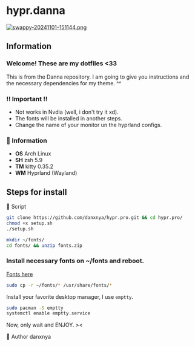 # hypr.danna
[![swappy-20241101-151144.png](https://i.postimg.cc/MGw6906G/swappy-20241101-151144.png)](https://postimg.cc/JsTCnkBw)
## Information

### Welcome! These are my dotfiles <33
This is from the Danna repository. I am going to give you instructions and the necessary dependencies for my theme. ^^

### ‼️ Important !!
- Not works in Nvdia (well, i don't try it xd).
- The fonts will be installed in another steps.
- Change the name of your monitor un the hyprland configs.

### 🍧 Information

-  **OS** Arch Linux
-  **SH** zsh 5.9
-  **TM** kitty 0.35.2
-  **WM** Hyprland (Wayland)

## Steps for install

🔧 Script
```sh
git clone https://github.com/danxnya/hypr.pro.git && cd hypr.pro/
chmod +x setup.sh
./setup.sh
```


```sh
mkdir ~/fonts/
cd fonts/ && unzip fonts.zip
```
### Install necessary fonts on ~/fonts and reboot.
[Fonts here](https://mega.nz/file/GxFVSLLY#etuNc6QRrEl6wgl_ZatvomojDhkBTFPqlKS7ELk7KAM)

```sh
sudo cp -r ~/fonts/* /usr/share/fonts/*
```
Install your favorite desktop manager, I use `emptty`.
```sh
sudo pacman -S emptty
systemctl enable emptty.service
```

Now, only wait and ENJOY. ><


👤 Author
danxnya
